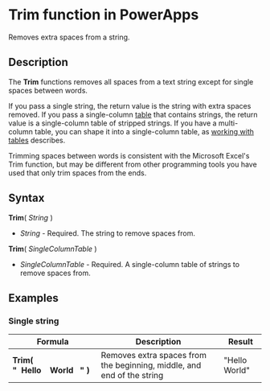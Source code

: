<properties
	pageTitle="PowerApps: Trim function"
	description="Reference information for the Trim function in PowerApps, including syntax and examples"
	services=""
	suite="powerapps"
	documentationCenter="na"
	authors="gregli-msft"
	manager="dwrede"
	editor=""
	tags=""/>

<tags
   ms.service="powerapps"
   ms.devlang="na"
   ms.topic="article"
   ms.tgt_pltfrm="na"
   ms.workload="na"
   ms.date="11/07/2015"
   ms.author="gregli"/>

# Trim function in PowerApps #

Removes extra spaces from a string.

## Description ##

The **Trim** functions removes all spaces from a text string except for single spaces between words.  

If you pass a single string, the return value is the string with extra spaces removed.  If you pass a single-column [table](working-with-tables.md) that contains strings, the return value is a single-column table of stripped strings. If you have a multi-column table, you can shape it into a single-column table, as [working with tables](working-with-tables.md) describes.

Trimming spaces between words is consistent with the Microsoft Excel's Trim function, but may be different from other programming tools you have used that only trim spaces from the ends.

## Syntax ##

**Trim**( *String* )

- *String* - Required. The string to remove spaces from.

**Trim**( *SingleColumnTable* )

- *SingleColumnTable* - Required. A single-column table of strings to remove spaces from.

## Examples ##

### Single string ###

| Formula | Description | Result |
|---------|-------------|--------|
| **Trim( "&nbsp;&nbsp;Hello&nbsp;&nbsp;&nbsp;&nbsp;World&nbsp;&nbsp;&nbsp;" )** | Removes extra spaces from the beginning, middle, and end of the string | "Hello World" |

<!-- need more examples, including tables -->
